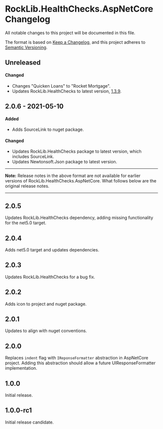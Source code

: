 # RockLib.HealthChecks.AspNetCore Changelog

All notable changes to this project will be documented in this file.

The format is based on [Keep a Changelog](https://keepachangelog.com/en/1.0.0/),
and this project adheres to [Semantic Versioning](https://semver.org/spec/v2.0.0.html).

## Unreleased

#### Changed

- Changes "Quicken Loans" to "Rocket Mortgage".
- Updates RockLib.HealthChecks to latest version, [1.3.9](https://github.com/RockLib/RockLib.HealthChecks/blob/main/RockLib.HealthChecks/CHANGELOG.md#139---2021-08-13).

## 2.0.6 - 2021-05-10

#### Added

- Adds SourceLink to nuget package.

#### Changed

- Updates RockLib.HealthChecks package to latest version, which includes SourceLink.
- Updates Newtonsoft.Json package to latest version.

----

**Note:** Release notes in the above format are not available for earlier versions of
RockLib.HealthChecks.AspNetCore. What follows below are the original release notes.

----

## 2.0.5

Updates RockLib.HealthChecks dependency, adding missing functionality for the net5.0 target.

## 2.0.4

Adds net5.0 target and updates dependencies.

## 2.0.3

Updates RockLib.HealthChecks for a bug fix.

## 2.0.2

Adds icon to project and nuget package.

## 2.0.1

Updates to align with nuget conventions.

## 2.0.0

Replaces `indent` flag with `IReponseFormatter` abstraction in AspNetCore project. Adding this abstraction should allow a future UIResponseFormatter implementation.

## 1.0.0

Initial release.

## 1.0.0-rc1

Initial release candidate.
